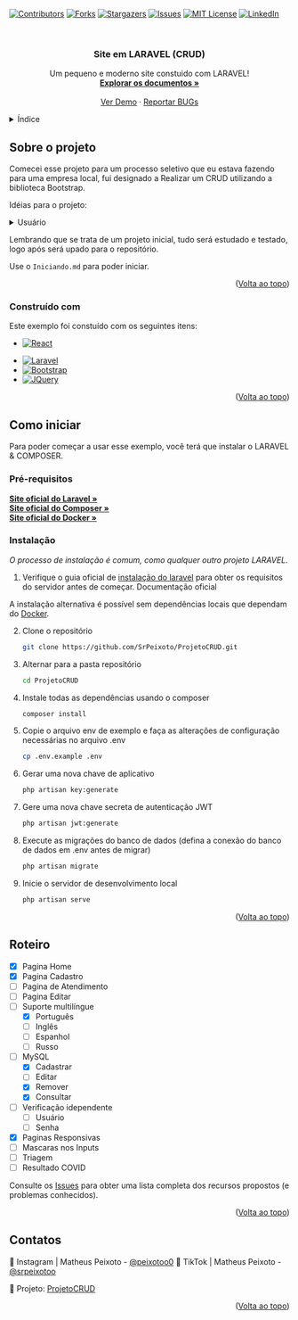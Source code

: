<a name="readme-top"></a>

[![Contributors][contributors-shield]][contributors-url]
[![Forks][forks-shield]][forks-url]
[![Stargazers][stars-shield]][stars-url]
[![Issues][issues-shield]][issues-url]
[![MIT License][license-shield]][license-url]
[![LinkedIn][linkedin-shield]][linkedin-url]



<!-- LOGO -->
<br />
<div align="center">
  <a href="https://github.com/SrPeixoto/ProjetoCRUD">
    <!-- <img src="images/logo.png" alt="Logo" width="80" height="80"> -->
  </a>

  <h3 align="center">Site em LARAVEL (CRUD)</h3>

  <p align="center">
    Um pequeno e moderno site constuido com LARAVEL!
    <br />
    <a href="https://github.com/SrPeixoto/ProjetoCRUD"><strong>Explorar os documentos »</strong></a>
    <br />
    <br />
    <a href="https://github.com/SrPeixoto/ProjetoCRUD">Ver Demo</a>
    ·
    <a href="https://github.com/SrPeixoto/ProjetoCRUD/issues">Reportar BUGs</a>
    <!-- · -->
    <!-- <a href="https://github.com/SrPeixoto/ProjetoCRUD/issues">Request Feature</a> -->
  </p>
</div>



<!-- ÍNDICE -->
<details>
  <summary>Índice</summary>
  <ol>
    <li>
      <a href="#about-the-project">Sobre o projeto</a>
      <ul>
        <li><a href="#built-with">Construído com</a></li>
      </ul>
    </li>
    <li>
      <a href="#getting-started">Como iniciar</a>
      <ul>
        <li><a href="#prerequisites">Pré-requisitos</a></li>
        <li><a href="#installation">Instalação</a></li>
      </ul>
    </li>
    <li><a href="#usage">Uso</a></li>
    <li><a href="#roadmap">Roteiro</a></li>
    <li><a href="#contributing">Contribuindo</a></li>
    <li><a href="#license">Licença</a></li>
    <li><a href="#contact">Contato</a></li>
    <li><a href="#acknowledgments">Agradecimentos</a></li>
  </ol>
</details>



<!-- Sobre o projeto -->
## Sobre o projeto

<!--[![Product Name Screen Shot][product-screenshot]](https://example.com)-->

Comecei esse projeto para um processo seletivo que eu estava fazendo para uma empresa local, fui designado a Realizar um CRUD utilizando a biblioteca Bootstrap.

Idéias para o projeto:

<details>
  <summary>Usuário</summary>
    <ol>
      **Campos:** Nome completo, data de nascimento, CPF, WhatsApp e foto

      Regras:

      - Utilizar modais e enviar os dados por AJAX / API Fetch /Axios para realizar as requisições
      - Ao criar o paciente, na listagem, deverá exibir um botão para atender, além dos botões padrão do CRUD (editar, deletar)
      <summary>Data de nascimento</summary>
        <ol>
          - A idade do usuário não poderá ser menor que 1 ano
          - Calcular idade do paciente baseado na data de nascimento e exibir na tabela de listagem para o usuário
        </ol>
      <summary>CPF</summary>
        <ol>
          - O campo conterá máscara: 999.999.999-99
          - A validação do campo deverá obedecer a regra RFB
        </ol>
      <summary>WhatsApp</summary>
        <ol>
          - O campo conterá máscara: (99) 99999-9999
        </ol>
      <summary>Foto</summary>
        <ol>
          - Formatos aceitos: **JPG, JPEG, PNG**
          - Tamanho máximo de imagem: 5MB
        </ol>
    </ol>
   <summary>Atendimento</summary>
    - Criar formulário de triagem (consulta) do paciente selecionado com perguntas que validam se o usuário possui suspeita de covid-19.
    - O usuário só poderá possuir um atendimento, quando clicado novamente o atendimento anterior será substituído.
    - Utilizar checkbox para seleção dos sintomas, o preenchimento também deverá ser dentro de um modal.
    - Utilizar AJAX / API Fetch /Axios para o envio do formulário e atualização da tabela.
    <summary>Os sintomas são:</summary>
      <ol>
        1. Febre
        2. Coriza
        3. Nariz Entupido
        4. Cansaço
        5. Tosse
        6. Dor de cabeça
        7. Dores no corpo
        8. Mal estar geral
        9. Dor de garganta
        10. Dificuldade de respirar
        11. Falta de paladar
        12. Falta de olfato
        13. Dificuldade de locomoção
        14. Diarréia
      </ol>
    <summary>Regra: Apresentar os seguintes resultados</summary>
      <ol>
        1. Quando ≥ 60% dos itens estiverem marcados, exibir **POSSÍVEL INFECTADO**
        2. Quando ≥ 40% e < 60% dos itens estiverem marcados, exibir **POTENCIAL INFECTADO**
        3. Quando < 40% dos itens estiverem marcados, exibir **SINTOMAS INSUFICIENTES**
      </ol>
</details>

Lembrando que se trata de um projeto inicial, tudo será estudado e testado, logo após será upado para o repositório.

Use o `Iniciando.md` para poder iniciar.

<p align="right">(<a href="#readme-top">Volta ao topo</a>)</p>



### Construído com

Este exemplo foi constuído com os seguintes itens:

<!-- * [![Next][Next.js]][Next-url] -->
* [![React][React.js]][React-url]
<!-- * [![Vue][Vue.js]][Vue-url]
* [![Angular][Angular.io]][Angular-url]
* [![Svelte][Svelte.dev]][Svelte-url] -->
* [![Laravel][Laravel.com]][Laravel-url]
* [![Bootstrap][Bootstrap.com]][Bootstrap-url] 
* [![JQuery][JQuery.com]][JQuery-url]

<p align="right">(<a href="#readme-top">Volta ao topo</a>)</p>



<!-- Como iniciar -->
## Como iniciar

Para poder começar a usar esse exemplo, você terá que instalar o LARAVEL & COMPOSER.

### Pré-requisitos

  <a href="https://laravel.com"><strong>Site oficial do Laravel »</strong></a>
  <br />
  <a href="https://getcomposer.org"><strong>Site oficial do Composer »</strong></a>
  <br />
  <a href="https://www.docker.com/"><strong>Site oficial do Docker »</strong></a>

### Instalação

_O processo de instalação é comum, como qualquer outro projeto LARAVEL._

1. Verifique o guia oficial de <a href="#prerequisites">instalação do laravel</a> para obter os requisitos do servidor antes de começar. Documentação oficial

A instalação alternativa é possível sem dependências locais que dependam do <a href="#prerequisites">Docker</a>.

2. Clone o repositório
   ```sh
   git clone https://github.com/SrPeixoto/ProjetoCRUD.git
   ```
3. Alternar para a pasta repositório
   ```sh
   cd ProjetoCRUD
   ```
4. Instale todas as dependências usando o composer
   ```sh
   composer install
   ```
5. Copie o arquivo env de exemplo e faça as alterações de configuração necessárias no arquivo .env
   ```sh
   cp .env.example .env
   ```
6. Gerar uma nova chave de aplicativo
   ```sh
   php artisan key:generate
   ```
7. Gere uma nova chave secreta de autenticação JWT
   ```sh
   php artisan jwt:generate
   ```
8. Execute as migrações do banco de dados (defina a conexão do banco de dados em .env antes de migrar)
   ```sh
   php artisan migrate
   ```
9. Inicie o servidor de desenvolvimento local
   ```sh
   php artisan serve
   ```

<p align="right">(<a href="#readme-top">Volta ao topo</a>)</p>



<!-- Roteiro -->
## Roteiro

- [x] Pagina Home
- [x] Pagina Cadastro
- [ ] Pagina de Atendimento
- [ ] Pagina Editar
- [ ] Suporte multilíngue
    - [x] Português
    - [ ] Inglês
    - [ ] Espanhol
    - [ ] Russo
- [ ] MySQL
    - [x] Cadastrar
    - [ ] Editar
    - [x] Remover
    - [x] Consultar
- [ ] Verificação idependente
    - [ ] Usuário
    - [ ] Senha  
- [x] Paginas Responsivas
- [ ] Mascaras nos Inputs
- [ ] Triagem 
- [ ] Resultado COVID

Consulte os [Issues](https://github.com/SrPeixoto/ProjetoCRUD/issues) para obter uma lista completa dos recursos propostos (e problemas conhecidos).

<p align="right">(<a href="#readme-top">Volta ao topo</a>)</p>


<!-- LICENSE -->
<!-- ## License

 `LICENSE.txt` 

<p align="right">(<a href="#readme-top">Volta ao topo</a>)</p> -->



<!-- CONTACT -->
## Contatos

📸 Instagram | Matheus Peixoto - [@peixotoo0](https://www.instagram.com/peixotoo0/)
🎥 TikTok | Matheus Peixoto - [@srpeixotoo](https://www.tiktok.com/@srpeixotoo)

📂 Projeto: [ProjetoCRUD](https://github.com/SrPeixoto/ProjetoCRUD)

<p align="right">(<a href="#readme-top">Volta ao topo</a>)</p>



<!-- MARKDOWN LINKS & IMAGES -->
<!-- https://www.markdownguide.org/basic-syntax/#reference-style-links -->
[contributors-shield]: https://img.shields.io/github/contributors/SrPeixoto/ProjetoCRUD.svg?style=for-the-badge
[contributors-url]: https://github.com/SrPeixoto/ProjetoCRUD/graphs/contributors
[forks-shield]: https://img.shields.io/github/forks/SrPeixoto/ProjetoCRUD.svg?style=for-the-badge
[forks-url]: https://github.com/SrPeixoto/ProjetoCRUD/network/members
[stars-shield]: https://img.shields.io/github/stars/SrPeixoto/ProjetoCRUD.svg?style=for-the-badge
[stars-url]: https://github.com/SrPeixoto/ProjetoCRUD/stargazers
[issues-shield]: https://img.shields.io/github/issues/SrPeixoto/ProjetoCRUD.svg?style=for-the-badge
[issues-url]: https://github.com/SrPeixoto/ProjetoCRUD/issues
[license-shield]: https://img.shields.io/github/license/SrPeixoto/ProjetoCRUD.svg?style=for-the-badge
[license-url]: https://github.com/SrPeixoto/ProjetoCRUD/blob/master/LICENSE.txt
[linkedin-shield]: https://img.shields.io/badge/-LinkedIn-black.svg?style=for-the-badge&logo=linkedin&colorB=555
[linkedin-url]: https://linkedin.com/in/othneildrew
[product-screenshot]: images/1.png
[Next.js]: https://img.shields.io/badge/next.js-000000?style=for-the-badge&logo=nextdotjs&logoColor=white
[Next-url]: https://nextjs.org/
[React.js]: https://img.shields.io/badge/React-20232A?style=for-the-badge&logo=react&logoColor=61DAFB
[React-url]: https://reactjs.org/
[Vue.js]: https://img.shields.io/badge/Vue.js-35495E?style=for-the-badge&logo=vuedotjs&logoColor=4FC08D
[Vue-url]: https://vuejs.org/
[Angular.io]: https://img.shields.io/badge/Angular-DD0031?style=for-the-badge&logo=angular&logoColor=white
[Angular-url]: https://angular.io/
[Svelte.dev]: https://img.shields.io/badge/Svelte-4A4A55?style=for-the-badge&logo=svelte&logoColor=FF3E00
[Svelte-url]: https://svelte.dev/
[Laravel.com]: https://img.shields.io/badge/Laravel-FF2D20?style=for-the-badge&logo=laravel&logoColor=white
[Laravel-url]: https://laravel.com
[Bootstrap.com]: https://img.shields.io/badge/Bootstrap-563D7C?style=for-the-badge&logo=bootstrap&logoColor=white
[Bootstrap-url]: https://getbootstrap.com
[JQuery.com]: https://img.shields.io/badge/jQuery-0769AD?style=for-the-badge&logo=jquery&logoColor=white
[JQuery-url]: https://jquery.com 

